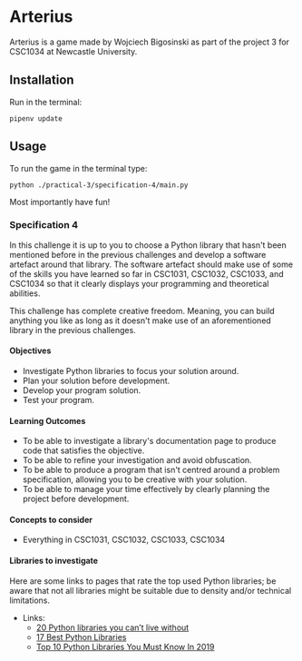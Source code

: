 # Arterius

Arterius is a game made by Wojciech Bigosinski as part
of the project 3 for CSC1034 at Newcastle University.

## Installation

Run in the terminal: 

    pipenv update
    
## Usage

To run the game in the terminal type:
    
    python ./practical-3/specification-4/main.py
    
Most importantly have fun!




















### Specification 4

In this challenge it is up to you to choose a Python library that
hasn't been mentioned before in the previous challenges and develop a
software artefact around that library. The software artefact should
make use of some of the skills you have learned so far in CSC1031,
CSC1032, CSC1033, and CSC1034 so that it clearly displays your
programming and theoretical abilities.

This challenge has complete creative freedom. Meaning, you can build
anything you like as long as it doesn't make use of an aforementioned
library in the previous challenges.

#### Objectives

* Investigate Python libraries to focus your solution around.
* Plan your solution before development.
* Develop your program solution.
* Test your program.

#### Learning Outcomes

* To be able to investigate a library's documentation page to produce
  code that satisfies the objective.
* To be able to refine your investigation and avoid obfuscation.
* To be able to produce a program that isn't centred around a problem
  specification, allowing you to be creative with your solution.
* To be able to manage your time effectively by clearly planning the
  project before development.

#### Concepts to consider

* Everything in CSC1031, CSC1032, CSC1033, CSC1034

#### Libraries to investigate

Here are some links to pages that rate the top used Python libraries;
be aware that not all libraries might be suitable due to density
and/or technical limitations.

* Links: 
  * [20 Python libraries you can’t live
  without](https://pythontips.com/2013/07/30/20-python-libraries-you-cant-live-without/)
  * [17 Best Python
  Libraries](https://medium.com/issuehunt/17-best-python-libraries-f555546ed4e9)
  * [Top 10 Python Libraries You Must Know In
  2019](https://www.edureka.co/blog/python-libraries/)

